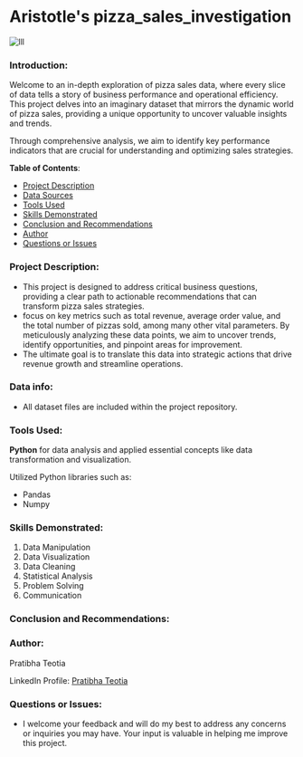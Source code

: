 # Aristotle's pizza_sales_investigation

![lll](https://github.com/haripriyakoduru/Platos_Pizza/assets/131605099/b6c8201f-349d-4a52-bf77-d96da175754e)

### Introduction:

Welcome to an in-depth exploration of pizza sales data, where every slice of data tells a story of business performance and operational efficiency. This project delves into an imaginary dataset that mirrors the dynamic world of pizza sales, providing a unique opportunity to uncover valuable insights and trends.

Through comprehensive analysis, we aim to identify key performance indicators that are crucial for understanding and optimizing sales strategies. 

**Table of Contents**:
   - [Project Description](#project-description)
   - [Data Sources](#data-sources)
   - [Tools Used](#tools-used)
   - [Skills Demonstrated](#skills-demonstrated)
- [Conclusion and Recommendations](#conclusion-and-recommendations)
- [Author](#author)
- [Questions or Issues](#questions-or-issues)

### Project Description:
- This project is designed to address critical business questions, providing a clear path to actionable recommendations that can transform pizza sales strategies.
- focus on key metrics such as total revenue, average order value, and the total number of pizzas sold, among many other vital parameters. By meticulously analyzing these data points, we aim to uncover trends, identify opportunities, and pinpoint areas for improvement.
- The ultimate goal is to translate this data into strategic actions that drive revenue growth and streamline operations.

### Data info:
- All dataset files are included within the project repository.

### Tools Used:
**Python** for data analysis and applied essential concepts like data transformation and visualization.

Utilized Python libraries such as:
- Pandas
- Numpy

### Skills Demonstrated:
1. Data Manipulation
2. Data Visualization
3. Data Cleaning
4. Statistical Analysis
5. Problem Solving
6. Communication

### Conclusion and Recommendations:


### Author:
Pratibha Teotia

LinkedIn Profile: [Pratibha Teotia](https://www.linkedin.com/in/pratibhateotia/)

### Questions or Issues:
- I welcome your feedback and will do my best to address any concerns or inquiries you may have. Your input is valuable in helping me improve this project.


